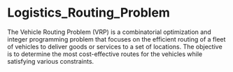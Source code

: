 # Logistics_Routing_Problem
 The Vehicle Routing Problem (VRP) is a combinatorial optimization and integer programming problem that focuses on the efficient routing of a fleet of vehicles to deliver goods or services to a set of locations. The objective is to determine the most cost-effective routes for the vehicles while satisfying various constraints.
